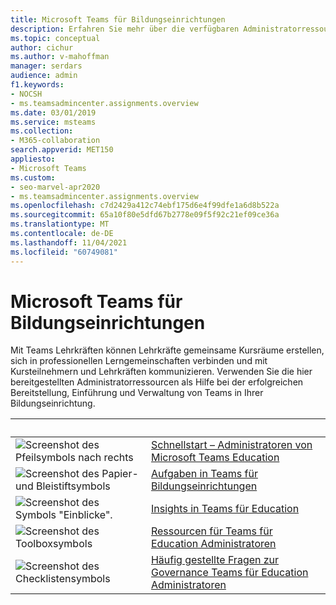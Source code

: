 ```yaml
---
title: Microsoft Teams für Bildungseinrichtungen
description: Erfahren Sie mehr über die verfügbaren Administratorressourcen, die Ihnen bei der erfolgreichen Bereitstellung, Einführung und Verwaltung von Teams in Ihrer Bildungseinrichtung helfen.
ms.topic: conceptual
author: cichur
ms.author: v-mahoffman
manager: serdars
audience: admin
f1.keywords:
- NOCSH
- ms.teamsadmincenter.assignments.overview
ms.date: 03/01/2019
ms.service: msteams
ms.collection:
- M365-collaboration
search.appverid: MET150
appliesto:
- Microsoft Teams
ms.custom:
- seo-marvel-apr2020
- ms.teamsadmincenter.assignments.overview
ms.openlocfilehash: c7d2429a412c74ebf175d6e4f99dfe1a6d8b522a
ms.sourcegitcommit: 65a10f80e5dfd67b2778e09f5f92c21ef09ce36a
ms.translationtype: MT
ms.contentlocale: de-DE
ms.lasthandoff: 11/04/2021
ms.locfileid: "60749081"
---
```

# <a name="teams-for-education"></a>Microsoft Teams für Bildungseinrichtungen

Mit Teams Lehrkräften können Lehrkräfte gemeinsame Kursräume erstellen, sich in professionellen Lerngemeinschaften verbinden und mit Kursteilnehmern und Lehrkräften kommunizieren. Verwenden Sie die hier bereitgestellten Administratorressourcen als Hilfe bei der erfolgreichen Bereitstellung, Einführung und Verwaltung von Teams in Ihrer Bildungseinrichtung. 


|&nbsp;|&nbsp;|
| ------------- | ------------- |
| ![Screenshot des Pfeilsymbols nach rechts](../media/arrow-right-2-teams.svg)  |  [Schnellstart – Administratoren von Microsoft Teams Education](../teams-quick-start-edu.yml) |
| ![Screenshot des Papier- und Bleistiftsymbols](../media/sign-up-teams.svg) | [Aufgaben in Teams für Bildungseinrichtungen](./assignments-in-teams.md) |
| ![Screenshot des Symbols "Einblicke".](../media/insights-teams.svg) | [Insights in Teams für Education](../class-insights.md) |
| ![Screenshot des Toolboxsymbols](../media/toolbox.svg)  |  [Ressourcen für Teams für Education Administratoren](../resources-teams-edu.md) |
| ![Screenshot des Checklistensymbols](../media/task-checklist-planning-teams.svg)  |  [Häufig gestellte Fragen zur Governance Teams für Education Administratoren](../plan-teams-governance-edu.md) |
